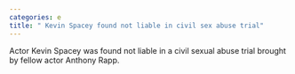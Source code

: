 ```yaml
---
categories: e
title: " Kevin Spacey found not liable in civil sex abuse trial"
---
```

Actor Kevin Spacey was found not liable in a civil sexual abuse trial brought by fellow actor Anthony Rapp.
